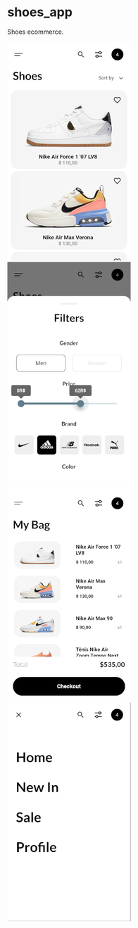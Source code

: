 # shoes_app

Shoes ecommerce.

![home](https://github.com/weldonsouza/shoes_app/blob/master/screenshot/home.jpg)
![filters](https://github.com/weldonsouza/shoes_app/blob/master/screenshot/filters.jpg)
![applications](https://github.com/weldonsouza/shoes_app/blob/master/screenshot/cart.jpg)
![menu](https://github.com/weldonsouza/shoes_app/blob/master/screenshot/menu.jpg)
